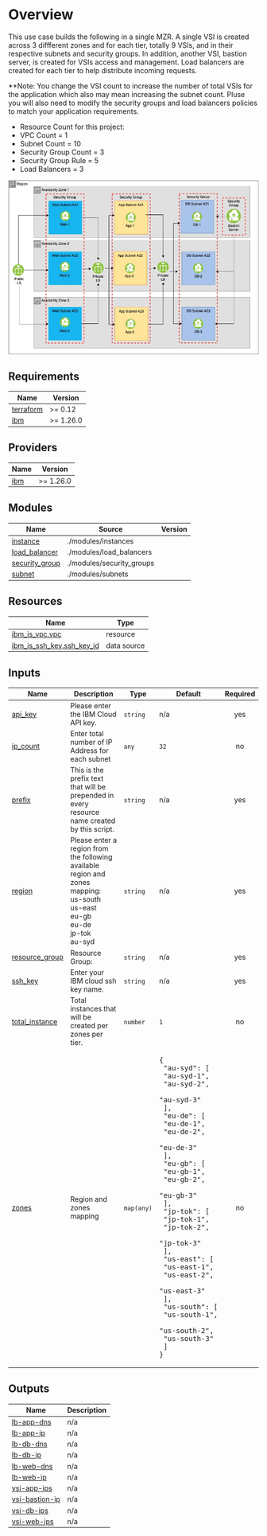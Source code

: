 # Overview
This use case builds the following in a single MZR.  A single VSI is created across 3 diffferent zones
and for each tier, totally 9 VSIs, and in their respective subnets and security groups. In addition,
another VSI, bastion server, is created for VSIs access and management.  Load balancers are created for
each tier to help distribute incoming requests.

**Note: You change the VSI count to increase the number of total VSIs for the application which also may
mean increasing the subnet count. Pluse you will also need to modify the security groups and load balancers
policies to match your application requirements.

* Resource Count for this project:
* VPC Count             = 1
* Subnet Count          = 10
* Security Group Count  = 3
* Security Group Rule   = 5
* Load Balancers        = 3

<img src="./images/3-tier-app-MZR_v3.jpg"/>


## Requirements

| Name | Version |
|------|---------|
| <a name="requirement_terraform"></a> [terraform](#requirement\_terraform) | >= 0.12 |
| <a name="requirement_ibm"></a> [ibm](#requirement\_ibm) | >= 1.26.0 |

## Providers

| Name | Version |
|------|---------|
| <a name="provider_ibm"></a> [ibm](#provider\_ibm) | >= 1.26.0 |

## Modules

| Name | Source | Version |
|------|--------|---------|
| <a name="module_instance"></a> [instance](#module\_instance) | ./modules/instances |  |
| <a name="module_load_balancer"></a> [load\_balancer](#module\_load\_balancer) | ./modules/load_balancers |  |
| <a name="module_security_group"></a> [security\_group](#module\_security\_group) | ./modules/security_groups |  |
| <a name="module_subnet"></a> [subnet](#module\_subnet) | ./modules/subnets |  |

## Resources

| Name | Type |
|------|------|
| [ibm_is_vpc.vpc](https://registry.terraform.io/providers/IBM-Cloud/ibm/latest/docs/resources/is_vpc) | resource |
| [ibm_is_ssh_key.ssh_key_id](https://registry.terraform.io/providers/IBM-Cloud/ibm/latest/docs/data-sources/is_ssh_key) | data source |

## Inputs

| Name | Description | Type | Default | Required |
|------|-------------|------|---------|:--------:|
| <a name="input_api_key"></a> [api\_key](#input\_api\_key) | Please enter the IBM Cloud API key. | `string` | n/a | yes |
| <a name="input_ip_count"></a> [ip\_count](#input\_ip\_count) | Enter total number of IP Address for each subnet | `any` | `32` | no |
| <a name="input_prefix"></a> [prefix](#input\_prefix) | This is the prefix text that will be prepended in every resource name created by this script. | `string` | n/a | yes |
| <a name="input_region"></a> [region](#input\_region) | Please enter a region from the following available region and zones mapping: <br>us-south<br>us-east<br>eu-gb<br>eu-de<br>jp-tok<br>au-syd | `string` | n/a | yes |
| <a name="input_resource_group"></a> [resource\_group](#input\_resource\_group) | Resource Group: | `string` | n/a | yes |
| <a name="input_ssh_key"></a> [ssh\_key](#input\_ssh\_key) | Enter your IBM cloud ssh key name. | `string` | n/a | yes |
| <a name="input_total_instance"></a> [total\_instance](#input\_total\_instance) | Total instances that will be created per zones per tier. | `number` | `1` | no |
| <a name="input_zones"></a> [zones](#input\_zones) | Region and zones mapping | `map(any)` | <pre>{<br>  "au-syd": [<br>    "au-syd-1",<br>    "au-syd-2",<br>    "au-syd-3"<br>  ],<br>  "eu-de": [<br>    "eu-de-1",<br>    "eu-de-2",<br>    "eu-de-3"<br>  ],<br>  "eu-gb": [<br>    "eu-gb-1",<br>    "eu-gb-2",<br>    "eu-gb-3"<br>  ],<br>  "jp-tok": [<br>    "jp-tok-1",<br>    "jp-tok-2",<br>    "jp-tok-3"<br>  ],<br>  "us-east": [<br>    "us-east-1",<br>    "us-east-2",<br>    "us-east-3"<br>  ],<br>  "us-south": [<br>    "us-south-1",<br>    "us-south-2",<br>    "us-south-3"<br>  ]<br>}</pre> | no |

## Outputs

| Name | Description |
|------|-------------|
| <a name="output_lb-app-dns"></a> [lb-app-dns](#output\_lb-app-dns) | n/a |
| <a name="output_lb-app-ip"></a> [lb-app-ip](#output\_lb-app-ip) | n/a |
| <a name="output_lb-db-dns"></a> [lb-db-dns](#output\_lb-db-dns) | n/a |
| <a name="output_lb-db-ip"></a> [lb-db-ip](#output\_lb-db-ip) | n/a |
| <a name="output_lb-web-dns"></a> [lb-web-dns](#output\_lb-web-dns) | n/a |
| <a name="output_lb-web-ip"></a> [lb-web-ip](#output\_lb-web-ip) | n/a |
| <a name="output_vsi-app-ips"></a> [vsi-app-ips](#output\_vsi-app-ips) | n/a |
| <a name="output_vsi-bastion-ip"></a> [vsi-bastion-ip](#output\_vsi-bastion-ip) | n/a |
| <a name="output_vsi-db-ips"></a> [vsi-db-ips](#output\_vsi-db-ips) | n/a |
| <a name="output_vsi-web-ips"></a> [vsi-web-ips](#output\_vsi-web-ips) | n/a |
